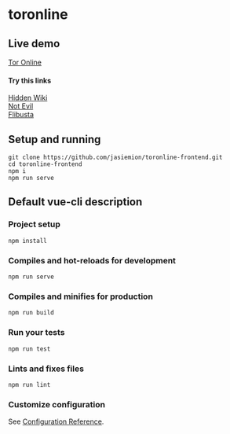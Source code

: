 # toronline

## Live demo
[Tor Online](https://jasiemion.github.io)

#### Try this links

[Hidden Wiki](http://zqktlwi4fecvo6ri.onion/wiki/index.php/Main_Page)  
[Not Evil](http://hss3uro2hsxfogfq.onion/)  
[Flibusta](http://flibustahezeous3.onion/)

## Setup and running
```
git clone https://github.com/jasiemion/toronline-frontend.git
cd toronline-frontend
npm i
npm run serve
```
## Default vue-cli description

### Project setup
```
npm install
```

### Compiles and hot-reloads for development
```
npm run serve
```

### Compiles and minifies for production
```
npm run build
```

### Run your tests
```
npm run test
```

### Lints and fixes files
```
npm run lint
```

### Customize configuration
See [Configuration Reference](https://cli.vuejs.org/config/).
